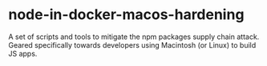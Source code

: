 # node-in-docker-macos-hardening
A set of scripts and tools to mitigate the npm packages supply chain attack. Geared specifically towards developers using Macintosh (or Linux) to build JS apps.
